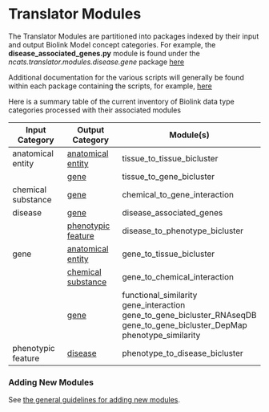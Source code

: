 # Translator Modules

The Translator Modules are partitioned into packages indexed by their input and output Biolink Model concept categories.
For example, the **disease_associated_genes.py** module is found under the *ncats.translator.modules.disease.gene* 
package [here](https://github.com/ncats/translator-modules/blob/master/ncats/translator/modules/disease/gene)

Additional documentation for the various scripts will generally be found within each package containing the scripts,
for example, 
[here](https://github.com/ncats/translator-modules/blob/master/ncats/translator/modules/disease/gene/README.md)

Here is a summary table of the current inventory of Biolink data type categories processed with their associated modules

| Input Category | Output Category | Module(s) |
| --- | --- | --- |
| anatomical entity | [anatomical entity](https://github.com/ncats/translator-modules/blob/master/ncats/translator/modules/anatomical_entity/anatomical_entity/README.md) | tissue_to_tissue_bicluster |
|   | [gene](https://github.com/ncats/translator-modules/blob/master/ncats/translator/modules/anatomical_entity/gene/README.md)| tissue_to_gene_bicluster |
| chemical substance | [gene](https://github.com/ncats/translator-modules/blob/master/ncats/translator/modules/chemical_substance/gene/README.md)| chemical_to_gene_interaction |
| disease | [gene](https://github.com/ncats/translator-modules/blob/master/ncats/translator/modules/disease/gene/README.md)| disease_associated_genes |
|  | [phenotypic feature](https://github.com/ncats/translator-modules/blob/master/ncats/translator/modules/disease/phenotypic_feature/README.md)| disease_to_phenotype_bicluster |
| gene | [anatomical entity](https://github.com/ncats/translator-modules/blob/master/ncats/translator/modules/gene/anatomical_entity/README.md)| gene_to_tissue_bicluster |
|  |  [chemical substance](https://github.com/ncats/translator-modules/blob/master/ncats/translator/modules/gene/chemical_substance/README.md)| gene_to_chemical_interaction |
|  |  [gene](https://github.com/ncats/translator-modules/blob/master/ncats/translator/modules/gene/gene/README.md)| functional_similarity<br>gene_interaction<br>gene_to_gene_bicluster_RNAseqDB<br>gene_to_gene_bicluster_DepMap<br>phenotype_similarity |
| phenotypic feature | [disease](https://github.com/ncats/translator-modules/blob/master/ncats/translator/modules/phenotypic_feature/disease/README.md)| phenotype_to_disease_bicluster |


### Adding New Modules

See [the general guidelines for adding new modules](../../../docs).
